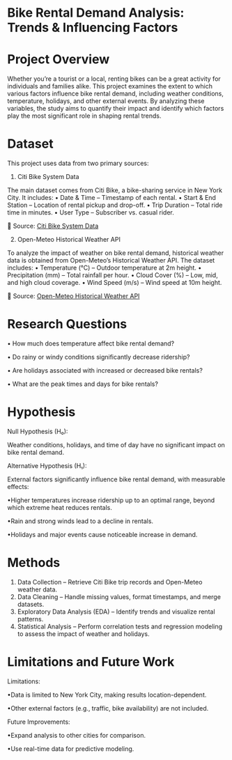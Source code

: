 # Bike Rental Demand Analysis: Trends & Influencing Factors


# Project Overview
 Whether you’re a tourist or a local, renting bikes can be a great activity for individuals and families alike. This project examines the extent to which various factors influence bike rental demand, including weather conditions, temperature, holidays, and other external events. By analyzing these variables, the study aims to quantify their impact and identify which factors play the most significant role in shaping rental trends.

# Dataset

This project uses data from two primary sources:

1. Citi Bike System Data 

The main dataset comes from Citi Bike, a bike-sharing service in New York City. It includes:
	•	Date & Time – Timestamp of each rental.
	•	Start & End Station – Location of rental pickup and drop-off.
	•	Trip Duration – Total ride time in minutes.
	•	User Type – Subscriber vs. casual rider.

📌 Source: [ Citi Bike System Data](https://ride.citibikenyc.com/system-data)

2. Open-Meteo Historical Weather API 

To analyze the impact of weather on bike rental demand, historical weather data is obtained from Open-Meteo’s Historical Weather API. The dataset includes:
	•	Temperature (°C) – Outdoor temperature at 2m height.
	•	Precipitation (mm) – Total rainfall per hour.
	•	Cloud Cover (%) – Low, mid, and high cloud coverage.
	•	Wind Speed (m/s) – Wind speed at 10m height.

📌 Source: [ Open-Meteo Historical Weather API](https://open-meteo.com/en/docs/historical-weather-api)

# Research Questions
• How much does temperature affect bike rental demand? 

• Do rainy or windy conditions significantly decrease ridership? 

• Are holidays associated with increased or decreased bike rentals? 

• What are the peak times and days for bike rentals?


# Hypothesis


Null Hypothesis (H₀):

Weather conditions, holidays, and time of day have no significant impact on bike rental demand.

Alternative Hypothesis (H₁):

External factors significantly influence bike rental demand, with measurable effects:
		
  •Higher temperatures increase ridership up to an optimal range, beyond which extreme heat reduces rentals.
		
  •Rain and strong winds lead to a decline in rentals.
		
  •Holidays and major events cause noticeable increase in demand.

# Methods
 1. Data Collection – Retrieve Citi Bike trip records and Open-Meteo weather data.
 2.  Data Cleaning – Handle missing values, format timestamps, and merge datasets.  
 3.  Exploratory Data Analysis (EDA) – Identify trends and visualize rental patterns.  
 4.  Statistical Analysis – Perform correlation tests and regression modeling to assess the impact of weather and holidays.


# Limitations and Future Work
Limitations:
		
  •Data is limited to New York City, making results location-dependent.
		
  •Other external factors (e.g., traffic, bike availability) are not included.

Future Improvements:
		
  •Expand analysis to other cities for comparison.
		
  •Use real-time data for predictive modeling.
